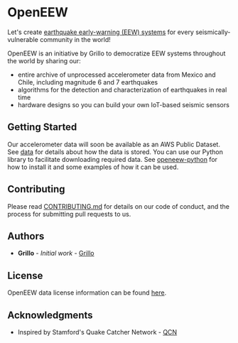 # OpenEEW

Let's create [earthquake early-warning (EEW) systems](https://en.wikipedia.org/wiki/Earthquake_warning_system/) for every seismically-vulnerable community in the world! 

OpenEEW is an initiative by Grillo to democratize EEW systems throughout the world by sharing our:
* entire archive of unprocessed accelerometer data from Mexico and Chile, including magnitude 6 and 7 earthquakes
* algorithms for the detection and characterization of earthquakes in real time
* hardware designs so you can build your own IoT-based seismic sensors

## Getting Started

Our accelerometer data will soon be available as an AWS Public Dataset. See [data](data/README.md) for details about how the data is stored. You can use our Python library to facilitate downloading required data. See [openeew-python](https://github.com/grillo/openeew-python/blob/master/README.md) for how to install it and some examples of how it can be used.

## Contributing

Please read [CONTRIBUTING.md](https://gist.github.com/PurpleBooth/b24679402957c63ec426) for details on our code of conduct, and the process for submitting pull requests to us.

## Authors

* **Grillo** - *Initial work* - [Grillo](https://grillo.io)

## License

OpenEEW data license information can be found [here](data/README.md#license).

## Acknowledgments

* Inspired by Stamford's Quake Catcher Network - [QCN](http://qcn.stanford.edu/)
